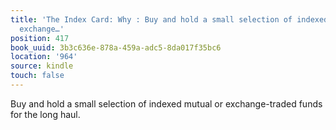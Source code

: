 ```yaml
---
title: 'The Index Card: Why : Buy and hold a small selection of indexed mutual or
  exchange…'
position: 417
book_uuid: 3b3c636e-878a-459a-adc5-8da017f35bc6
location: '964'
source: kindle
touch: false
---
```


Buy and hold a small selection of indexed mutual or exchange-traded funds for the long haul.